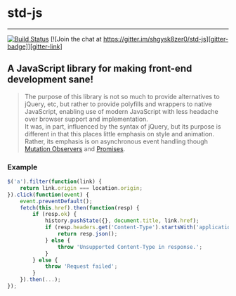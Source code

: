 [build-status]: https://travis-ci.org/shgysk8zer0/std-js.svg?branch=master
[travis-ci]: https://travis-ci.org/shgysk8zer0/std-js
[gitter-badge]: https://badges.gitter.im/shgysk8zer0/std-js.svg
[gitter-link]: https://gitter.im/shgysk8zer0/std-js?utm_source=badge&utm_medium=badge&utm_campaign=pr-badge&utm_content=badge
[promises]: https://developer.mozilla.org/en-US/docs/Mozilla/JavaScript_code_modules/Promise.jsm/Promise
[mutations]: https://developer.mozilla.org/en-US/docs/Web/API/MutationObserver
# std-js
- - -
[![Build Status][build-status]][travis-ci] [![Join the chat at https://gitter.im/shgysk8zer0/std-js][gitter-badge]][gitter-link]
## A JavaScript library for making front-end development sane!

> The purpose of this library is not so much to provide alternatives to jQuery, etc, but rather to provide polyfills and wrappers to native JavaScript, enabling use of modern JavaScript with less headache over browser support and implementation.  
It was, in part, influenced by the syntax of jQuery, but its purpose is different in that this places little emphasis on style and animation. Rather, its emphasis is on asynchronous event handling though [Mutation Observers][mutations] and [Promises][promises].
### Example
```js
$('a').filter(function(link) {
	return link.origin === location.origin;
}).click(function(event) {
	event.preventDefault();
	fetch(this.href).then(function(resp) {
		if (resp.ok) {
			history.pushState({}, document.title, link.href);
			if (resp.headers.get('Content-Type').startsWith('application/json')) {
				return resp.json();
			} else {
				throw 'Unsupported Content-Type in response.';
			}
		} else {
			throw 'Request failed';
		}
	}).then(...);
});
```
